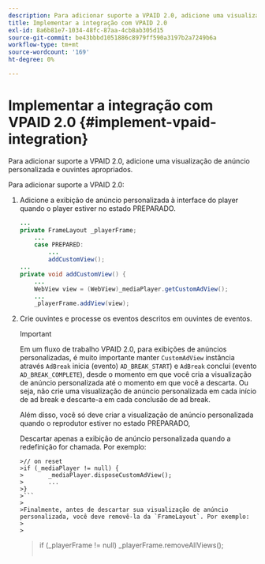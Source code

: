 ```yaml
---
description: Para adicionar suporte a VPAID 2.0, adicione uma visualização de anúncio personalizada e ouvintes apropriados.
title: Implementar a integração com VPAID 2.0
exl-id: 8a6b81e7-1034-48fc-87aa-4cb8ab305d15
source-git-commit: be43bbbd1051886c8979ff590a3197b2a7249b6a
workflow-type: tm+mt
source-wordcount: '169'
ht-degree: 0%

---
```


# Implementar a integração com VPAID 2.0 {#implement-vpaid-integration}

Para adicionar suporte a VPAID 2.0, adicione uma visualização de anúncio personalizada e ouvintes apropriados.

Para adicionar suporte a VPAID 2.0:

1. Adicione a exibição de anúncio personalizada à interface do player quando o player estiver no estado PREPARADO.

   ```java
   ... 
   private FrameLayout _playerFrame; 
       ... 
       case PREPARED: 
           ... 
           addCustomView(); 
   ... 
   private void addCustomView() { 
       ... 
       WebView view = (WebView)_mediaPlayer.getCustomAdView(); 
       ... 
       _playerFrame.addView(view);
   ```

1. Crie ouvintes e processe os eventos descritos em ouvintes de eventos.

   >[!IMPORTANT]
   >
   >Em um fluxo de trabalho VPAID 2.0, para exibições de anúncios personalizadas, é muito importante manter `CustomAdView` instância através `AdBreak` inicia (evento) `AD_BREAK_START`) e `AdBreak` conclui (evento `AD_BREAK_COMPLETE`), desde o momento em que você cria a visualização de anúncio personalizada até o momento em que você a descarta. Ou seja, não crie uma visualização de anúncio personalizada em cada início de ad break e descarte-a em cada conclusão de ad break.
   >
   >
   >Além disso, você só deve criar a visualização de anúncio personalizada quando o reprodutor estiver no estado PREPARADO,
   >
   >
   >Descartar apenas a exibição de anúncio personalizada quando a redefinição for chamada. Por exemplo:
   >
   >
   ```
   >// on reset 
   >if (_mediaPlayer != null) { 
   >       _mediaPlayer.disposeCustomAdView(); 
   >       ... 
   >} 
   >```
   >
   >Finalmente, antes de descartar sua visualização de anúncio personalizada, você deve removê-la da `FrameLayout`. Por exemplo:
   >
   >
   ```
   >if (_playerFrame != null) 
   >       _playerFrame.removeAllViews(); 
   >```
